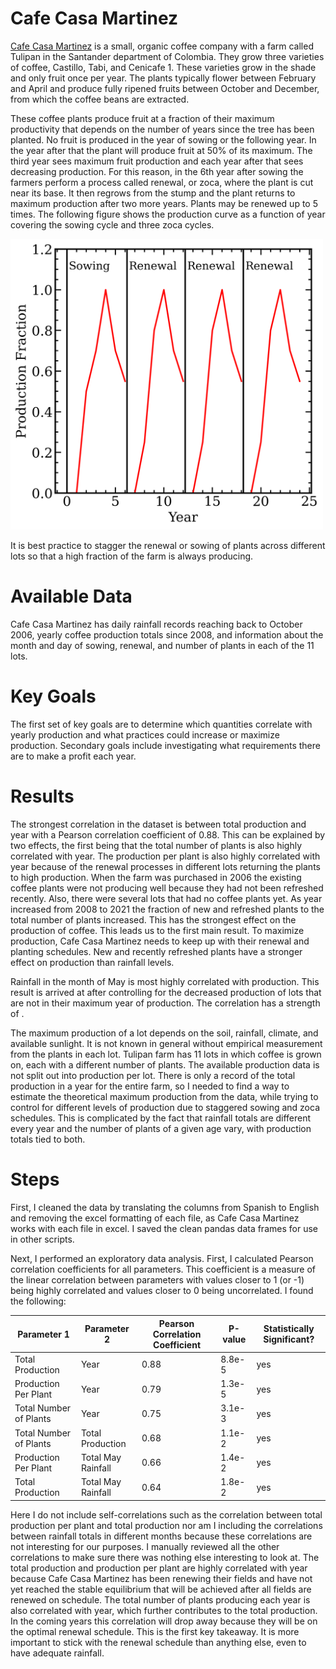 # Cafe Casa Martinez
[Cafe Casa Martinez](https://www.cafecasamartinez.com/) is a small, organic coffee company with a farm called Tulipan in the Santander department of Colombia. They grow three varieties of coffee, Castillo, Tabi, and Cenicafe 1. These varieties grow in the shade and only fruit once per year. The plants typically flower between February and April and produce fully ripened fruits between October and December, from which the coffee beans are extracted.

These coffee plants produce fruit at a fraction of their maximum productivity that depends on the number of years since the tree has been planted. No fruit is produced in the year of sowing or the following year. In the year after that the plant will produce fruit at 50% of its maximum. The third year sees maximum fruit production and each year after that sees decreasing production. For this reason, in the 6th year after sowing the farmers perform a process called renewal, or zoca, where the plant is cut near its base. It then regrows from the stump and the plant returns to maximum production after two more years. Plants may be renewed up to 5 times. The following figure shows the production curve as a function of year covering the sowing cycle and three zoca cycles.

<img src="https://github.com/pdrew32/Cafe-Casa-Martinez/blob/master/figures/production_fraction_vs_year.png" width="500">

It is best practice to stagger the renewal or sowing of plants across different lots so that a high fraction of the farm is always producing.

# Available Data
Cafe Casa Martinez has daily rainfall records reaching back to October 2006, yearly coffee production totals since 2008, and information about the month and day of sowing, renewal, and number of plants in each of the 11 lots. 

# Key Goals
The first set of key goals are to determine which quantities correlate with yearly production and what practices could increase or maximize production. Secondary goals include investigating what requirements there are to make a profit each year. 

# Results
The strongest correlation in the dataset is between total production and year with a Pearson correlation coefficient of 0.88. This can be explained by two effects, the first being that the total number of plants is also highly correlated with year. The production per plant is also highly correlated with year because of the renewal processes in different lots returning the plants to high production. When the farm was purchased in 2006 the existing coffee plants were not producing well because they had not been refreshed recently. Also, there were several lots that had no coffee plants yet. As year increased from 2008 to 2021 the fraction of new and refreshed plants to the total number of plants increased. This has the strongest effect on the production of coffee. This leads us to the first main result. To maximize production, Cafe Casa Martinez needs to keep up with their renewal and planting schedules. New and recently refreshed plants have a stronger effect on production than rainfall levels.

Rainfall in the month of May is most highly correlated with production. This result is arrived at after controlling for the decreased production of lots that are not in their maximum year of production. The correlation has a strength of .

The maximum production of a lot depends on the soil, rainfall, climate, and available sunlight. It is not known in general without empirical measurement from the plants in each lot. Tulipan farm has 11 lots in which coffee is grown on, each with a different number of plants. The available production data is not split out into production per lot. There is only a record of the total production in a year for the entire farm, so I needed to find a way to estimate the theoretical maximum production from the data, while trying to control for different levels of production due to staggered sowing and zoca schedules. This is complicated by the fact that rainfall totals are different every year and the number of plants of a given age vary, with production totals tied to both.

# Steps
First, I cleaned the data by translating the columns from Spanish to English and removing the excel formatting of each file, as Cafe Casa Martinez works with each file in excel. I saved the clean pandas data frames for use in other scripts. 

Next, I performed an exploratory data analysis. First, I calculated Pearson correlation coefficients for all parameters. This coefficient is a measure of the linear correlation between parameters with values closer to 1 (or -1) being highly correlated and values closer to 0 being uncorrelated. I found the following:

| Parameter 1      | Parameter 2 | Pearson Correlation Coefficient | P-value | Statistically Significant? |
| ---------------- | ----------- | ------------------------------- | ------ | --- |
|  Total Production  |  Year  |  0.88 |  8.8e-5 |  yes  |
|  Production Per Plant  |  Year  |  0.79  |  1.3e-5 |  yes  |
|  Total Number of Plants  |  Year  |  0.75  |  3.1e-3 |  yes  |
|  Total Number of Plants  |  Total Production  |  0.68  |  1.1e-2 |  yes  |
|  Production Per Plant  |  Total May Rainfall  |  0.66  |  1.4e-2 |  yes  |
|  Total Production  |  Total May Rainfall  |  0.64  |  1.8e-2 |  yes  |

Here I do not include self-correlations such as the correlation between total production per plant and total production nor am I including the correlations between rainfall totals in different months because these correlations are not interesting for our purposes. I manually reviewed all the other correlations to make sure there was nothing else interesting to look at.
The total production and production per plant are highly correlated with year because Cafe Casa Martinez has been renewing their fields and have not yet reached the stable equilibrium that will be achieved after all fields are renewed on schedule. The total number of plants producing each year is also correlated with year, which further contributes to the total production. In the coming years this correlation will drop away because they will be on the optimal renewal schedule. This is the first key takeaway. It is more important to stick with the renewal schedule than anything else, even to have adequate rainfall.


